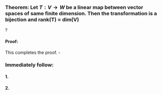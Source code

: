 ### Theorem: Let $T: V \to W$ be a linear map between vector spaces of same finite dimension. Then the transformation is a bijection and rank(T) = dim(V)
?
#### Proof: 

This completes the proof. $\square$

### Immediately follow:

#### 1.
#### 2.